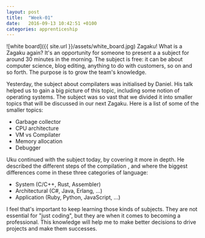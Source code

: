 ```yaml
---
layout: post
title:  "Week-01"
date:   2016-09-13 10:42:51 +0100
categories: apprenticeship
---
```


![white board]({{ site.url }}/assets/white_board.jpg)
Zagaku! What is a Zagaku again? It's an opportunity for someone to present a
a subject for around 30 minutes in the morning. The subject is free:
it can be about computer science, blog editing, anything to do with customers,
so on and so forth. The purpose is to grow the team's knowledge.

Yesterday, the subject about compilaters was initialised by Daniel. His talk helped
us to gain a big picture of this topic, including some notion of operating systems.
The subject was so vast that we divided it into smaller topics that will be discussed
in our next Zagaku. Here is a list of some of the smaller topics:

- Garbage collector
- CPU architecture
- VM vs Compilater
- Memory allocation
- Debugger

Uku continued with the subject today, by covering it more in depth. 
He described the different steps of the compilation
, and where the biggest differences come in these three categories of language:

- System (C/C++, Rust, Assembler)
- Architectural (C#, Java, Erlang, ...)
- Application (Ruby, Python, JavaScript, ...)

I feel that's important to keep learning those kinds of subjects. They are
not essential for "just coding", but they are when it comes to becoming a professional.
This knowledge will help me to make better decisions to drive projects and make
them successes.
